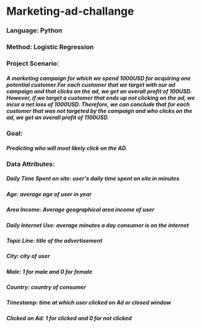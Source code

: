 # Marketing-ad-challange
### Language: Python

### Method: Logistic Regression

### Project Scenario:

##### A marketing campaign for which we spend 1000USD for acquiring one potential customer.For each customer that we target with our ad campaign and that clicks on the ad, we get an overall profit of 100USD. However, if we target a customer that ends up not clicking on the ad, we incur a net loss of 1000USD. Therefore, we can conclude that for each customer that was not targeted by the campaign and who clicks on the ad, we get an overall profit of 1100USD.

### Goal:
##### Predicting  who will most likely click on the AD.

### Data Attributes:

##### **Daily Time Spent on site:** user's daily time spent on site in minutes
##### **Age:** average age of user in year
##### **Area Income:** Average geographical area  income of user
##### **Daily Internet Use:** average minutes a day consumer is on the internet
##### **Topic Line:** title of the advertisement 
##### **City:** city of user
##### **Male:** 1 for male and 0 for female
##### **Country:** country of consumer
##### **Timestamp:** time at which user clicked on Ad or closed window
##### **Clicked on Ad:** 1 for clicked and 0 for not clicked
